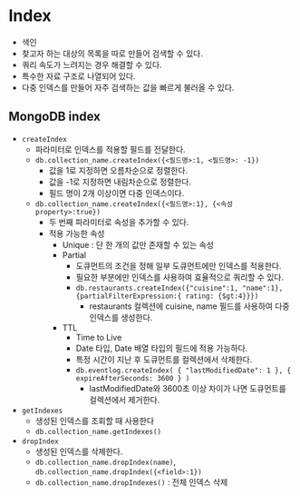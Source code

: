 # Index

* 색인
* 찾고자 하는 대상의 목록을 따로 만들어 검색할 수 있다. 
* 쿼리 속도가 느려지는 경우 해결할 수 있다.
* 특수한 자료 구조로 나열되어 있다. 
* 다중 인덱스를 만들어 자주 검색하는 값을 빠르게 불러올 수 있다. 

## MongoDB index

* `createIndex`
  * 파라미터로 인덱스를 적용할 필드를 전달한다.
  * `db.collection_name.createIndex({<필드명>:1, <필드명>: -1})`
    * 값을 1로 지정하면 오름차순으로 정렬한다.
    * 값을 -1로 지정하면 내림차순으로 정렬한다.
    * 필드 명이 2개 이상이면 다중 인덱스이다.
  * `db.collection_name.createIndex({<필드명>:1}, {<속성 property>:true})`
    * 두 번째 파라미터로 속성을 추가할 수 있다. 
    * 적용 가능한 속성
      * Unique : 단 한 개의 값만 존재할 수 있는 속성
      * Partial
        * 도큐먼트의 조건을 정해 일부 도큐먼트에만 인덱스를 적용한다.
        * 필요한 부분에만 인덱스를 사용하여 효율적으로 쿼리할 수 있다. 
        * `db.restaurants.createIndex({"cuisine":1, "name":1},  {partialFilterExpression:{ rating: {$gt:4}}})`
          * restaurants 컬렉션에 cuisine, name 필드를 사용하여 다중 인덱스를 생성한다. 
      * TTL
        * Time to Live
        * Date 타입, Date 배열 타입의 필드에 적용 가능하다. 
        * 특정 시간이 지난 후 도큐먼트를 컬렉션에서 삭제한다. 
        * `db.eventlog.createIndex( { "lastModifiedDate": 1 }, { expireAfterSeconds: 3600 } )`
          * lastModifiedDate와 3600초 이상 차이가 나면 도큐먼트를 컬렉션에서 제거한다. 
* `getIndexes`
  * 생성된 인덱스를 조회할 때 사용한다
  * `db.collection_name.getIndexes()`
* `dropIndex`
  * 생성된 인덱스를 삭제한다. 
  * `db.collection_name.dropIndex(name)`, `db.collection_name.dropIndex({<field>:1})`
  * `db.collection_name.dropIndexes()` : 전체 인덱스 삭제